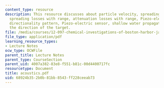 ```yaml
---
content_type: resource
description: This resource discusses about particle velocity, spreading in three-space,
  spreading losses with range, attenuation losses with range, Piezo-electric actuator,
  directionality pattern, Piezo-electric sensor, shallow water propagation, and determining
  the direction of the target.
file: /media/courses/12-097-chemical-investigations-of-boston-harbor-january-iap-2006/68924b352b0b81bb8543ff228ceeab73_acoustics.pdf
file_type: application/pdf
learning_resource_types:
- Lecture Notes
ocw_type: OCWFile
parent_title: Lecture Notes
parent_type: CourseSection
parent_uid: 4007a382-83e8-f551-b81c-00d4400717fc
resourcetype: Document
title: acoustics.pdf
uid: 68924b35-2b0b-81bb-8543-ff228ceeab73
---
```

